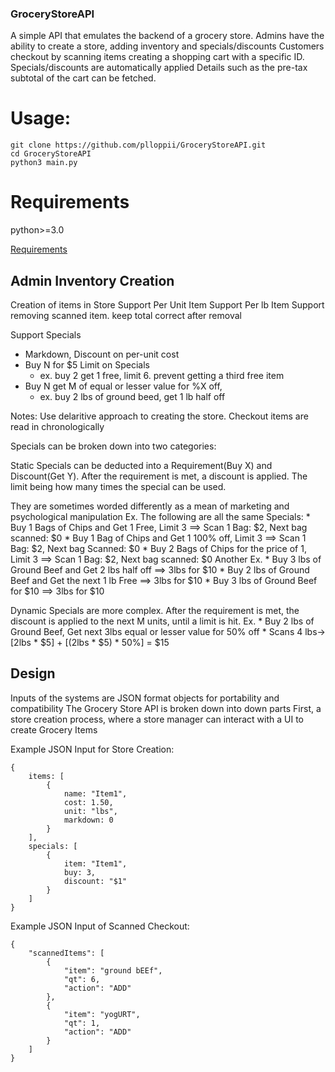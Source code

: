 ### GroceryStoreAPI 
A simple API that emulates the backend of a grocery store.
Admins have the ability to create a store, adding inventory and specials/discounts
Customers checkout by scanning items creating a shopping cart with a specific ID. Specials/discounts are automatically applied
Details such as the pre-tax subtotal of the cart can be fetched.

# Usage:
```
git clone https://github.com/plloppii/GroceryStoreAPI.git
cd GroceryStoreAPI
python3 main.py
```

# Requirements
python>=3.0

[Requirements](https://github.com/PillarTechnology/kata-checkout-order-total)
## Admin Inventory Creation
Creation of items in Store
Support Per Unit Item
Support Per lb Item
Support removing scanned item. keep total correct after removal

Support Specials
* Markdown, Discount on per-unit cost
* Buy N for $5 Limit on Specials 
    * ex. buy 2 get 1 free, limit 6. prevent getting a third free item
* Buy N get M of equal or lesser value for %X off, 
    * ex. buy 2 lbs of ground beed, get 1 lb half off

Notes:
Use delaritive approach to creating the store. 
Checkout items are read in chronologically

Specials can be broken down into two categories:

Static Specials can be deducted into a Requirement(Buy X) and Discount(Get Y). 
After the requirement is met, a discount is applied. The limit being how many times the special can be used.

They are sometimes worded differently as a mean of marketing and psychological manipulation 
Ex. The following are all the same Specials:
    * Buy 1 Bags of Chips and Get 1 Free, Limit 3 ==> Scan 1 Bag: $2, Next bag scanned: $0
    * Buy 1 Bag of Chips and Get 1 100% off, Limit 3  ==> Scan 1 Bag: $2, Next bag Scanned: $0
    * Buy 2 Bags of Chips for the price of 1, Limit 3 ==> Scan 1 Bag: $2, Next bag scanned: $0
Another Ex. 
    * Buy 3 lbs of Ground Beef and Get 2 lbs half off ==> 3lbs for $10
    * Buy 2 lbs of Ground Beef and Get the next 1 lb Free ==> 3lbs for $10
    * Buy 3 lbs of Ground Beef for $10 ==> 3lbs for $10 

Dynamic Specials are more complex. After the requirement is met, the discount is applied to the next M units, until a limit is hit. 
Ex. 
    * Buy 2 lbs of Ground Beef, Get next 3lbs equal or lesser value for 50% off 
        * Scans 4 lbs-> [2lbs * $5] + [(2lbs * $5) * 50%] = $15

## Design
Inputs of the systems are JSON format objects for portability and compatibility
The Grocery Store API is broken down into down parts
First, a store creation process, where a store manager can interact with a UI to create Grocery Items

Example JSON Input for Store Creation:
```
{
    items: [
        {
            name: "Item1",
            cost: 1.50,
            unit: "lbs",
            markdown: 0
        }
    ],
    specials: [
        {
            item: "Item1",
            buy: 3,
            discount: "$1"
        }
    ]
}
```
Example JSON Input of Scanned Checkout:
```
{
    "scannedItems": [
        {
            "item": "ground bEEf",
            "qt": 6,
            "action": "ADD"
        },
        {
            "item": "yogURT",
            "qt": 1,
            "action": "ADD"
        }
    ]
}
```

